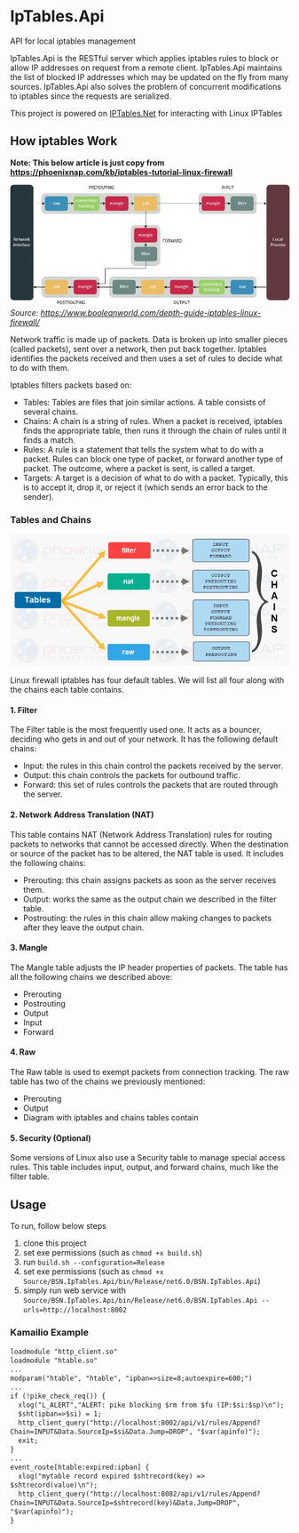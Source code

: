 # IpTables.Api
API for local iptables management

IpTables.Api is the RESTful server which applies iptables rules to block or allow IP addresses on request from a remote client.
IpTables.Api maintains the list of blocked IP addresses which may be updated on the fly from many sources.
IpTables.Api also solves the problem of concurrent modifications to iptables since the requests are serialized.

This project is powered on [IPTables.Net](https://github.com/splitice/IPTables.Net) for interacting with Linux IPTables

## How iptables Work

**Note: This below article is just copy from https://phoenixnap.com/kb/iptables-tutorial-linux-firewall**

![IpTablesFlow](Document/IpTablesWorkFlow.webp "IpTables Work Flow")
*Source: https://www.booleanworld.com/depth-guide-iptables-linux-firewall/*

Network traffic is made up of packets. Data is broken up into smaller pieces (called packets), sent over a network, then put back together. Iptables identifies the packets received and then uses a set of rules to decide what to do with them.

Iptables filters packets based on:

* Tables: Tables are files that join similar actions. A table consists of several chains.
* Chains: A chain is a string of rules. When a packet is received, iptables finds the appropriate table, then runs it through the chain of rules until it finds a match.
* Rules: A rule is a statement that tells the system what to do with a packet. Rules can block one type of packet, or forward another type of packet. The outcome, where a packet is sent, is called a target.
* Targets: A target is a decision of what to do with a packet. Typically, this is to accept it, drop it, or reject it (which sends an error back to the sender).

### Tables and Chains

![diagram](Document/iptables-diagram.png "IpTables Tables and Chain")

Linux firewall iptables has four default tables. We will list all four along with the chains each table contains.

#### 1. Filter

The Filter table is the most frequently used one. It acts as a bouncer, deciding who gets in and out of your network. It has the following default chains:

* Input: the rules in this chain control the packets received by the server.
* Output: this chain controls the packets for outbound traffic.
* Forward: this set of rules controls the packets that are routed through the server.
 
#### 2. Network Address Translation (NAT)

This table contains NAT (Network Address Translation) rules for routing packets to networks that cannot be accessed directly. When the destination or source of the packet has to be altered, the NAT table is used. It includes the following chains:

* Prerouting: this chain assigns packets as soon as the server receives them.
* Output: works the same as the output chain we described in the filter table.
* Postrouting: the rules in this chain allow making changes to packets after they leave the output chain.

#### 3. Mangle

The Mangle table adjusts the IP header properties of packets. The table has all the following chains we described above:

* Prerouting
* Postrouting
* Output
* Input
* Forward

#### 4. Raw

The Raw table is used to exempt packets from connection tracking. The raw table has two of the chains we previously mentioned:

* Prerouting
* Output
* Diagram with iptables and chains tables contain

#### 5. Security (Optional)

Some versions of Linux also use a Security table to manage special access rules. This table includes input, output, and forward chains, much like the filter table.

## Usage

To run, follow below steps

1. clone this project
1. set exe permissions (such as `chmod +x build.sh`)
1. run `build.sh --configuration=Release`
1. set exe permissions (such as `chmod +x Source/BSN.IpTables.Api/bin/Release/net6.0/BSN.IpTables.Api`)
1. simply run web service with `Source/BSN.IpTables.Api/bin/Release/net6.0/BSN.IpTables.Api --urls=http://localhost:8002`

### Kamailio Example
```kamailio
loadmodule "http_client.so"
loadmodule "htable.so"
... 
modparam("htable", "htable", "ipban=>size=8;autoexpire=600;")
... 
if (!pike_check_req()) {
  xlog("L_ALERT","ALERT: pike blocking $rm from $fu (IP:$si:$sp)\n");
  $sht(ipban=>$si) = 1;
  http_client_query("http://localhost:8002/api/v1/rules/Append?Chain=INPUT&Data.SourceIp=$si&Data.Jump=DROP", "$var(apinfo)");
  exit;
}
... 
event_route[htable:expired:ipban] {
  xlog("mytable record expired $shtrecord(key) => $shtrecord(value)\n");
  http_client_query("http://localhost:8082/api/v1/rules/Append?Chain=INPUT&Data.SourceIp=$shtrecord(key)&Data.Jump=DROP", "$var(apinfo)");
}
```
